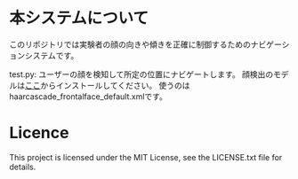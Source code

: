 # 本システムについて
このリポジトリでは実験者の顔の向きや傾きを正確に制御するためのナビゲーションシステムです。

test.py: ユーザーの顔を検知して所定の位置にナビゲートします。
顔検出のモデルは[ここ](https://github.com/opencv/opencv/tree/master/data/haarcascades)からインストールしてください。
使うのはhaarcascade_frontalface_default.xmlです。

# Licence
This project is licensed under the MIT License, see the LICENSE.txt file for details.
